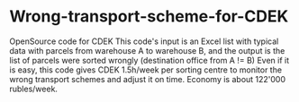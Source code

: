 # Wrong-transport-scheme-for-CDEK
OpenSource code for CDEK
This code's input is an Excel list with typical data with parcels from warehouse A to warehouse B, and the output is the list of parcels were sorted wrongly (destination office from A != B)
Even if it is easy, this code gives CDEK 1.5h/week per sorting centre to monitor the wrong transport schemes and adjust it on time. Economy is about 122'000 rubles/week.
